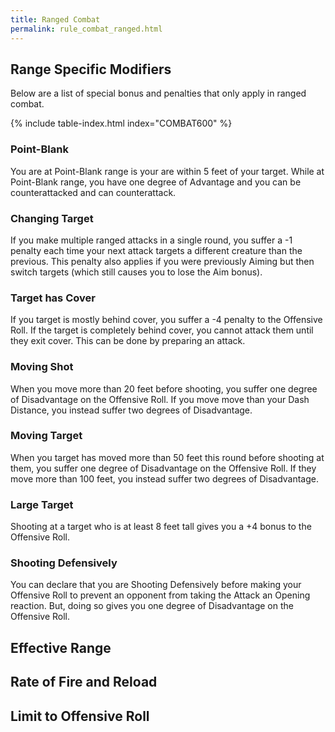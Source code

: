 ```yaml
---
title: Ranged Combat
permalink: rule_combat_ranged.html
---
```


## Range Specific Modifiers
Below are a list of special bonus and penalties that only apply in ranged combat.

{% include table-index.html index="COMBAT600" %}

### Point-Blank
You are at Point-Blank range is your are within 5 feet of your target. While at Point-Blank range, you have one degree of Advantage and you can be counterattacked and can counterattack.

### Changing Target
If you make multiple ranged attacks in a single round, you suffer a -1 penalty each time your next attack targets a different creature than the previous. This penalty also applies if you were previously Aiming but then switch targets (which still causes you to lose the Aim bonus).

### Target has Cover
If you target is mostly behind cover, you suffer a -4 penalty to the Offensive Roll. If the target is completely behind cover, you cannot attack them until they exit cover. This can be done by preparing an attack.

### Moving Shot
When you move more than 20 feet before shooting, you suffer one degree of Disadvantage on the Offensive Roll. If you move move than your Dash Distance, you instead suffer two degrees of Disadvantage.

### Moving Target
When you target has moved more than 50 feet this round before shooting at them, you suffer one degree of Disadvantage on the Offensive Roll. If they move more than 100 feet, you instead suffer two degrees of Disadvantage.

### Large Target
Shooting at a target who is at least 8 feet tall gives you a +4 bonus to the Offensive Roll. 

### Shooting Defensively
You can declare that you are Shooting Defensively before making your Offensive Roll to prevent an opponent from taking the Attack an Opening reaction. But, doing so gives you one degree of Disadvantage on the Offensive Roll.

## Effective Range


## Rate of Fire and Reload

## Limit to Offensive Roll

